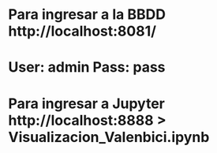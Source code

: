 # Para ingresar a la BBDD http://localhost:8081/ 
# User: admin Pass: pass

# Para ingresar a Jupyter http://localhost:8888 > Visualizacion_Valenbici.ipynb